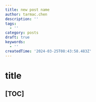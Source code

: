 ```yaml
---
title: new post name
author: tarmac.chen
description: ''
tags:
  - ''
category: posts
draft: true
keywords:
  - ''
createdTime: '2024-03-25T08:43:58.483Z'
---
```


# title

## [TOC]
